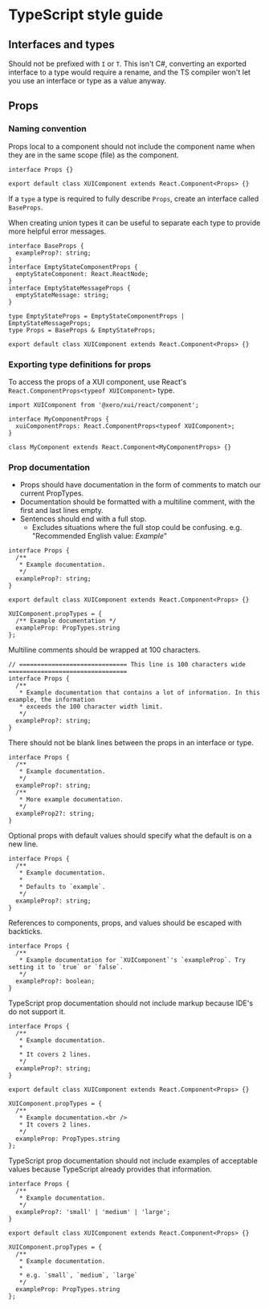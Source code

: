 # TypeScript style guide

## Interfaces and types

Should not be prefixed with `I` or `T`. This isn't C#, converting an exported interface to a type would require a rename, and the TS compiler won't let you use an interface or type as a value anyway.

## Props

### Naming convention

Props local to a component should not include the component name when they are in the same scope (file) as the component.

```tsx
interface Props {}

export default class XUIComponent extends React.Component<Props> {}
```

If a `type` a type is required to fully describe `Props`, create an interface called `BaseProps`.

When creating union types it can be useful to separate each type to provide more helpful error messages.

```tsx
interface BaseProps {
  exampleProp?: string;
}
interface EmptyStateComponentProps {
  emptyStateComponent: React.ReactNode;
}
interface EmptyStateMessageProps {
  emptyStateMessage: string;
}

type EmptyStateProps = EmptyStateComponentProps | EmptyStateMessageProps;
type Props = BaseProps & EmptyStateProps;

export default class XUIComponent extends React.Component<Props> {}
```

### Exporting type definitions for props

To access the props of a XUI component, use React's `React.ComponentProps<typeof XUIComponent>` type.

```tsx
import XUIComponent from '@xero/xui/react/component';

interface MyComponentProps {
  xuiComponentProps: React.ComponentProps<typeof XUIComponent>;
}

class MyComponent extends React.Component<MyComponentProps> {}
```

### Prop documentation

- Props should have documentation in the form of comments to match our current PropTypes.
- Documentation should be formatted with a multiline comment, with the first and last lines empty.
- Sentences should end with a full stop.
  - Excludes situations where the full stop could be confusing.
    e.g. "Recommended English value: _Example_"

```tsx
interface Props {
  /**
   * Example documentation.
   */
  exampleProp?: string;
}

export default class XUIComponent extends React.Component<Props> {}

XUIComponent.propTypes = {
  /** Example documentation */
  exampleProp: PropTypes.string
};
```

Multiline comments should be wrapped at 100 characters.

```tsx
// ============================== This line is 100 characters wide =================================
interface Props {
  /**
   * Example documentation that contains a lot of information. In this example, the information
   * exceeds the 100 character width limit.
   */
  exampleProp?: string;
}
```

There should not be blank lines between the props in an interface or type.

```tsx
interface Props {
  /**
   * Example documentation.
   */
  exampleProp?: string;
  /**
   * More example documentation.
   */
  exampleProp2?: string;
}
```

Optional props with default values should specify what the default is on a new line.

```tsx
interface Props {
  /**
   * Example documentation.
   *
   * Defaults to `example`.
   */
  exampleProp?: string;
}
```

References to components, props, and values should be escaped with backticks.

```tsx
interface Props {
  /**
   * Example documentation for `XUIComponent`'s `exampleProp`. Try setting it to `true` or `false`.
   */
  exampleProp?: boolean;
}
```

TypeScript prop documentation should not include markup because IDE's do not support it.

```tsx
interface Props {
  /**
   * Example documentation.
   *
   * It covers 2 lines.
   */
  exampleProp?: string;
}

export default class XUIComponent extends React.Component<Props> {}

XUIComponent.propTypes = {
  /**
   * Example documentation.<br />
   * It covers 2 lines.
   */
  exampleProp: PropTypes.string
};
```

TypeScript prop documentation should not include examples of acceptable values because TypeScript already provides that information.

```tsx
interface Props {
  /**
   * Example documentation.
   */
  exampleProp?: 'small' | 'medium' | 'large';
}

export default class XUIComponent extends React.Component<Props> {}

XUIComponent.propTypes = {
  /**
   * Example documentation.
   *
   * e.g. `small`, `medium`, `large`
   */
  exampleProp: PropTypes.string
};
```
